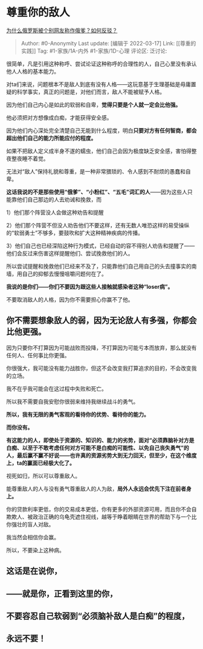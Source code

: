 # 尊重你的敌人
[为什么俄罗斯被个别网友称作俄爹？如何反驳？](https://www.zhihu.com/question/481658451/answer/2392573786)

> Author: #0-Anonymity
> Last update: [编辑于 2022-03-17]
> Link: [[尊重的实践]]
> Tag: #1-家族/1A-内外 #1-家族/1D-心理
> 评论区:
> 泛讨论:

很简单，凡是引用这种称呼、尝试论证这种称呼的合理性的人，自己心里没有承认他人人格的基本能力。

对ta们来说，问题根本不是敌人到底有没有人格——这玩意基于生理基础是毋庸置疑的科学事实，真正的问题是，对他们而言，敌人不能被赋予人格。

因为他们自己内心是如此的软弱和自卑，**觉得只要是个人就一定会比他强。**

他必须把对方想像成白痴，才能获得安全感。

因为他们内心深处完全清楚自己无能到什么程度，明白**只要对方有任何智商，都会超出他们自己的能力所能应付的程度。**

如果不把敌人定义成半身不遂的蠕虫，他们自己会因为极度缺乏安全感，害怕得整夜整夜睡不着觉。

无法对“敌人”保持礼貌和尊重，是一种非常猥琐的、令人感到不耐烦的愚蠢和自卑。

**这话我说的不是那些使用“俄爹”、“小粉红”、“五毛”词汇的人**——因为这些人只能靠他们自己那边的人去劝诫和挽救，而

1）他们那个阵营没人会做这种劝告和提醒

2）他们那个阵营不但没人劝告他们不要这样，还有无数人唯恐这样的易受操纵的“软弱勇士”不够多，要鼓吹和扩大这种精神疾病的传播。

3）他们自己也已经深陷这种行为模式，已经自动的容不得别人劝告和提醒了——他们会反过来伤害这样提醒他们、尝试挽救他们的人。

所以尝试提醒和挽救他们已经来不及了，只能靠他们自己用自己的头去撞事实的南墙，用自己的抑郁去慢慢咀嚼问题何在了。

**我说的是你们——你们不要因为跟这些人接触就感染者这种“loser病”。**

不要取消敌人的人格，因为你不需要担心你赢不了他。

## 你不需要想象敌人的弱，因为无论敌人有多强，你都会比他更强。

因为只要你不打算因为可能战败而投降，不打算因为可能亏本而放弃，那么就没有任何人、任何事比你更强。

你很强大，我可能没有能力战胜你，但这不会改变我打算追求的目的，不会改变我的立场。

我不在乎我可能会在这过程中失败和死亡。

所以我不需要自我安慰你很弱来维持我继续战斗的勇气。

**所以，我有无限的勇气客观的看待你的优势、看待你的能力。**

**而你没有。**

**有这能力的人，即使处于资源的、知识的、能力的劣势，面对“必须靠脑补对方是白痴、以至于不敢考虑任何对方可能不是白痴的可能性、以免自己丧失勇气”的人，最后赢不赢不好说——也许真的资源劣势大到无力回天，但至少，在这个维度上，ta的赢面已经极大化了。**

视死如归，所以可以尊重敌人。

能尊重敌人的人与没有勇气尊重敌人的人为敌，**局外人永远会优先下注在前者身上。**

你的贷款利率更低，你的交易成本更低，你有更多的外部资源可用，而且你不会自欺欺人、被政治正确的乌龟壳遮住视线，越等于睁着眼睛在世界的帮助下与一个比你强壮的盲人对敌。

我当然会相信你会赢。

所以，不要染上这种病。

## **这话是在说你，**

## **——就是你，正看到这里的你，**

## **不要容忍自己软弱到“必须脑补敌人是白痴”的程度，**

## 永远不要！
